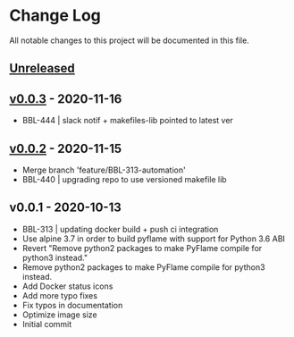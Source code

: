 # Change Log

All notable changes to this project will be documented in this file.

<a name="unreleased"></a>
## [Unreleased]



<a name="v0.0.3"></a>
## [v0.0.3] - 2020-11-16

- BBL-444 | slack notif + makefiles-lib pointed to latest ver


<a name="v0.0.2"></a>
## [v0.0.2] - 2020-11-15

- Merge branch 'feature/BBL-313-automation'
- BBL-440 | upgrading repo to use versioned makefile lib


<a name="v0.0.1"></a>
## v0.0.1 - 2020-10-13

- BBL-313 | updating docker build + push ci integration
- Use alpine 3.7 in order to build pyflame with support for Python 3.6 ABI
- Revert "Remove python2 packages to make PyFlame compile for python3 instead."
- Remove python2 packages to make PyFlame compile for python3 instead.
- Add Docker status icons
- Add more typo fixes
- Fix typos in documentation
- Optimize image size
- Initial commit


[Unreleased]: https://github.com/binbashar/pyflame-docker-sidecar/compare/v0.0.3...HEAD
[v0.0.3]: https://github.com/binbashar/pyflame-docker-sidecar/compare/v0.0.2...v0.0.3
[v0.0.2]: https://github.com/binbashar/pyflame-docker-sidecar/compare/v0.0.1...v0.0.2
